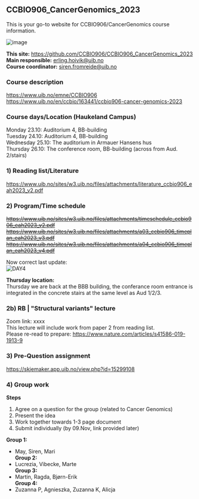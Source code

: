 ## CCBIO906_CancerGenomics_2023
This is your go-to website for CCBIO906/CancerGenomics course information. 
    
![image](https://github.com/CCBIO906/CCBIO906_CancerGenomics_2023/assets/147002279/74e24652-2f04-43ac-baa0-dc2616ccf58e)

**This site:** https://github.com/CCBIO906/CCBIO906_CancerGenomics_2023     
**Main responsible:** erling.hoivik@uib.no   
**Course coordinator:** siren.fromreide@uib.no

### Course description
https://www.uib.no/emne/CCBIO906     
https://www.uib.no/en/ccbio/163441/ccbio906-cancer-genomics-2023   

### Course days/Location (Haukeland Campus)    
Monday 23.10: Auditorium 4, BB-building    
Tuesday 24.10: Auditorium 4, BB-building     
Wednesday 25.10: The auditorium in Armauer Hansens hus     
Thursday 26.10: The conference room, BB-building (across from Aud. 2/stairs)       

### 1) Reading list/Literature
https://www.uib.no/sites/w3.uib.no/files/attachments/literature_ccbio906_eah2023_v2.pdf      

### 2) Program/Time schedule
~~https://www.uib.no/sites/w3.uib.no/files/attachments/timeschedule_ccbio906_eah2023_v2.pdf~~       
~~https://www.uib.no/sites/w3.uib.no/files/attachments/a03_ccbio906_timeplan_eah2023_v3.pdf~~         
~~https://www.uib.no/sites/w3.uib.no/files/attachments/a04_ccbio906_timeplan_eah2023_v4.pdf~~   

Now correct last update:   
![DAY4](https://github.com/CCBIO906/CCBIO906_CancerGenomics_2023/assets/147002279/170b514f-7d17-4c77-94e7-e2f06acddcf0)

**Thursday location:**     
Thursday we are back at the BBB building, the conferance room entrance is integrated in the concrete stairs at the same level as Aud 1/2/3.

### 2b) RB | "Structural variants" lecture
Zoom link: xxxx     
This lecture will include work from paper 2 from reading list.     
Please re-read to prepare: https://www.nature.com/articles/s41586-019-1913-9       

### 3) Pre-Question assignment
https://skjemaker.app.uib.no/view.php?id=15299108     

### 4) Group work
**Steps**    
1) Agree on a question for the group (related to Cancer Genomics)       
2) Present the idea 
3) Work together towards 1-3 page document   
4) Submit individually (by 09.Nov, link provided later)

**Group 1:**           
- May, Siren, Mari         
**Group 2:**            
- Lucrezia, Vibecke, Marte       
**Group 3:**           
- Martin, Ragda, Bjørn-Erik          
**Group 4:**         
- Zuzanna P, Agnieszka, Zuzanna K, Alicja  







      
